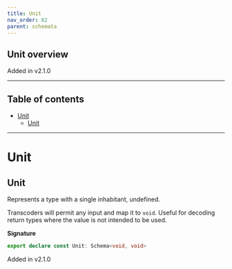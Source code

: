 ```yaml
---
title: Unit
nav_order: 82
parent: schemata
---
```


## Unit overview

Added in v2.1.0

---

<h2 class="text-delta">Table of contents</h2>

- [Unit](#unit)
  - [Unit](#unit-1)

---

# Unit

## Unit

Represents a type with a single inhabitant, undefined.

Transcoders will permit any input and map it to `void`. Useful for decoding return
types where the value is not intended to be used.

**Signature**

```ts
export declare const Unit: Schema<void, void>
```

Added in v2.1.0
